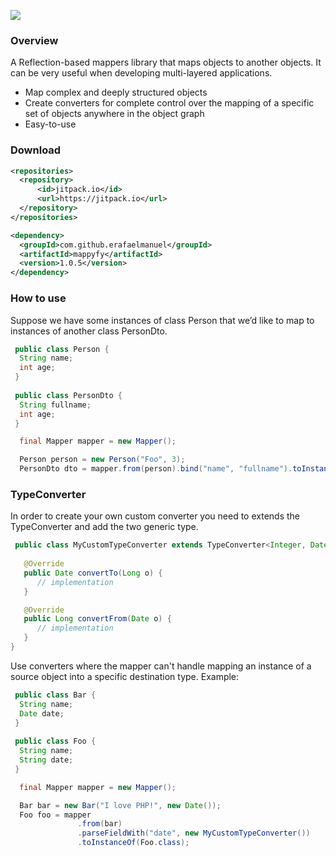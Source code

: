 [![](https://jitpack.io/v/erafaelmanuel/mapfierj.svg)](https://jitpack.io/#erafaelmanuel/mappyfy)

### Overview
A Reflection-based mappers library that maps objects to another objects. It can be very useful when developing multi-layered applications.
 
* Map complex and deeply structured objects
* Create converters for complete control over the mapping of a specific set of objects anywhere in the object graph
* Easy-to-use

### Download
```xml
<repositories>
  <repository>
      <id>jitpack.io</id>
      <url>https://jitpack.io</url>
  </repository>
</repositories>
```

```xml
<dependency>
  <groupId>com.github.erafaelmanuel</groupId>
  <artifactId>mappyfy</artifactId>
  <version>1.0.5</version>
</dependency>
```

### How to use
Suppose we have some instances of class Person that we’d like to map to instances of another class PersonDto.
```java
 public class Person {
  String name;
  int age;
 }
 
 public class PersonDto {
  String fullname;
  int age;
 }
```
```java
  final Mapper mapper = new Mapper();
```
```java
  Person person = new Person("Foo", 3);
  PersonDto dto = mapper.from(person).bind("name", "fullname").toInstanceOf(PersonDto.class);
 ```
 ### TypeConverter
In order to create your own custom converter you need to extends the TypeConverter and add the two generic type.
```java
 public class MyCustomTypeConverter extends TypeConverter<Integer, Date> {
 
   @Override
   public Date convertTo(Long o) {
      // implementation
   }

   @Override
   public Long convertFrom(Date o) {
      // implementation
   }
}   
```
Use converters where the mapper can't handle mapping an instance of a source object into a specific destination type. Example:
```java
 public class Bar {
  String name;
  Date date;
 }
 
 public class Foo {
  String name;
  String date;
 }
```
```java
  final Mapper mapper = new Mapper();
``` 
```java
  Bar bar = new Bar("I love PHP!", new Date());
  Foo foo = mapper
               .from(bar)
               .parseFieldWith("date", new MyCustomTypeConverter())
               .toInstanceOf(Foo.class);
 ```
